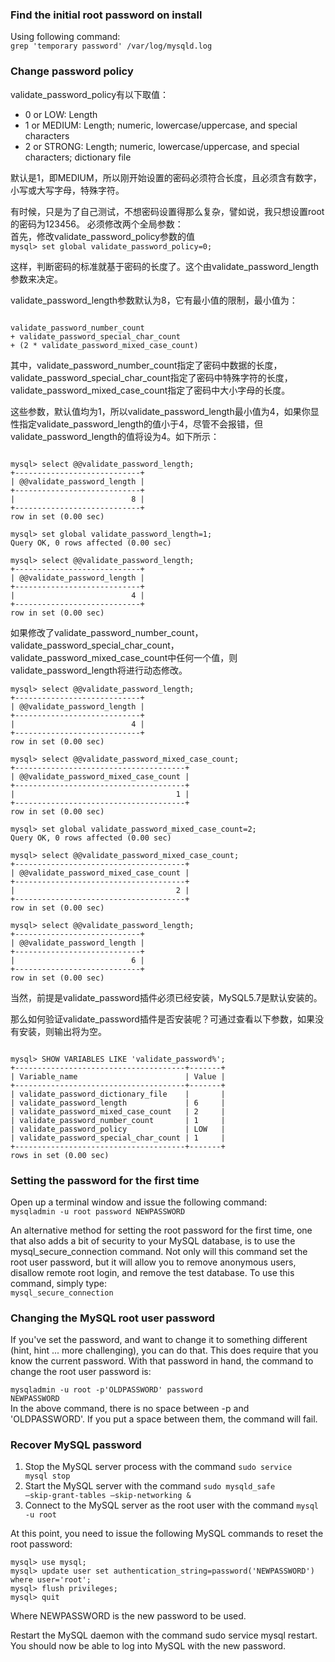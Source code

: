 ### Find the initial root password on install
Using following command:   
<code>grep 'temporary password' /var/log/mysqld.log</code>

### Change password policy   
validate_password_policy有以下取值：
* 0 or LOW: Length
* 1 or MEDIUM: Length; numeric, lowercase/uppercase, and special characters
* 2 or STRONG: Length; numeric, lowercase/uppercase, and special characters; dictionary file

默认是1，即MEDIUM，所以刚开始设置的密码必须符合长度，且必须含有数字，小写或大写字母，特殊字符。

有时候，只是为了自己测试，不想密码设置得那么复杂，譬如说，我只想设置root的密码为123456。
必须修改两个全局参数：   
首先，修改validate_password_policy参数的值   
<code>mysql> set global validate_password_policy=0;</code>

这样，判断密码的标准就基于密码的长度了。这个由validate_password_length参数来决定。

validate_password_length参数默认为8，它有最小值的限制，最小值为：
<pre><code>
validate_password_number_count
+ validate_password_special_char_count
+ (2 * validate_password_mixed_case_count)</code></pre>

其中，validate_password_number_count指定了密码中数据的长度，validate_password_special_char_count指定了密码中特殊字符的长度，validate_password_mixed_case_count指定了密码中大小字母的长度。

这些参数，默认值均为1，所以validate_password_length最小值为4，如果你显性指定validate_password_length的值小于4，尽管不会报错，但validate_password_length的值将设为4。如下所示：

<pre><code>
mysql> select @@validate_password_length;
+----------------------------+
| @@validate_password_length |
+----------------------------+
|                          8 |
+----------------------------+
row in set (0.00 sec)

mysql> set global validate_password_length=1;
Query OK, 0 rows affected (0.00 sec)

mysql> select @@validate_password_length;
+----------------------------+
| @@validate_password_length |
+----------------------------+
|                          4 |
+----------------------------+
row in set (0.00 sec)</code></pre>

如果修改了validate_password_number_count，validate_password_special_char_count，validate_password_mixed_case_count中任何一个值，则validate_password_length将进行动态修改。

<pre><code>mysql> select @@validate_password_length;
+----------------------------+
| @@validate_password_length |
+----------------------------+
|                          4 |
+----------------------------+
row in set (0.00 sec)

mysql> select @@validate_password_mixed_case_count;
+--------------------------------------+
| @@validate_password_mixed_case_count |
+--------------------------------------+
|                                    1 |
+--------------------------------------+
row in set (0.00 sec)

mysql> set global validate_password_mixed_case_count=2;
Query OK, 0 rows affected (0.00 sec)

mysql> select @@validate_password_mixed_case_count;
+--------------------------------------+
| @@validate_password_mixed_case_count |
+--------------------------------------+
|                                    2 |
+--------------------------------------+
row in set (0.00 sec)

mysql> select @@validate_password_length;
+----------------------------+
| @@validate_password_length |
+----------------------------+
|                          6 |
+----------------------------+
row in set (0.00 sec)</code></pre>

当然，前提是validate_password插件必须已经安装，MySQL5.7是默认安装的。

那么如何验证validate_password插件是否安装呢？可通过查看以下参数，如果没有安装，则输出将为空。

<pre><code>
mysql> SHOW VARIABLES LIKE 'validate_password%';
+--------------------------------------+-------+
| Variable_name                        | Value |
+--------------------------------------+-------+
| validate_password_dictionary_file    |       |
| validate_password_length             | 6     |
| validate_password_mixed_case_count   | 2     |
| validate_password_number_count       | 1     |
| validate_password_policy             | LOW   |
| validate_password_special_char_count | 1     |
+--------------------------------------+-------+
rows in set (0.00 sec)</code></pre>    


### Setting the password for the first time   

Open up a terminal window and issue the following command:   
  <code>mysqladmin -u root password NEWPASSWORD</code>

An alternative method for setting the root password for the first time, one that also adds a bit of security to your MySQL database, is to use the mysql_secure_connection command. Not only will this command set the root user password, but it will allow you to remove anonymous users, disallow remote root login, and remove the test database. To use this command, simply type:   
  <code>mysql_secure_connection</code>
  
### Changing the MySQL root user password   
If you've set the password, and want to change it to something different (hint, hint ... more challenging), you can do that. This does require that you know the current password. With that password in hand, the command to change the root user password is:

<code>mysqladmin -u root -p'OLDPASSWORD' password NEWPASSWORD</code>   
In the above command, there is no space between -p and 'OLDPASSWORD'. If you put a space between them, the command will fail.

### Recover MySQL password
1. Stop the MySQL server process with the command <code>sudo service mysql stop</code>
2. Start the MySQL server with the command <code>sudo mysqld_safe —skip-grant-tables —skip-networking &</code>
3. Connect to the MySQL server as the root user with the command <code>mysql -u root</code>

At this point, you need to issue the following MySQL commands to reset the root password:

<pre><code>mysql> use mysql;
mysql> update user set authentication_string=password('NEWPASSWORD') where user='root';
mysql> flush privileges;
mysql> quit</code></pre>
Where NEWPASSWORD is the new password to be used.

Restart the MySQL daemon with the command sudo service mysql restart. You should now be able to log into MySQL with the new password.


